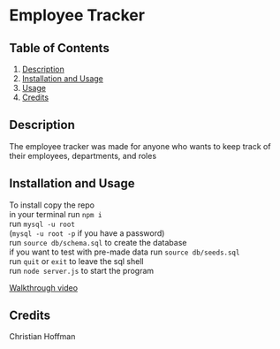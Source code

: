 # Employee Tracker

## Table of Contents
  1. [Description](#description)
  2. [Installation and Usage](#installation-and-usage)
  3. [Usage](#usage)
  4. [Credits](#credits)

## Description
The employee tracker was made for anyone who wants to keep track of their employees, departments, and roles

## Installation and Usage
To install copy the repo \
in your terminal run `npm i` \
run `mysql -u root` \
(`mysql -u root -p` if you have a password) \
run `source db/schema.sql` to create the database \
if you want to test with pre-made data run `source db/seeds.sql` \
run `quit` or `exit` to leave the sql shell \
run `node server.js` to start the program

[Walkthrough video](https://drive.google.com/file/d/16M8zeyItcT59EJi5SrU4ual_U72YgIzg/view?usp=sharing)

## Credits
Christian Hoffman
